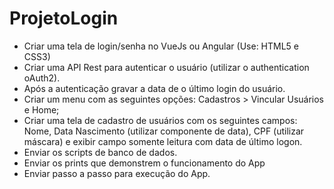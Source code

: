 # ProjetoLogin

- Criar uma tela de login/senha no VueJs ou Angular (Use: HTML5 e CSS3)
- Criar uma API Rest para autenticar o usuário (utilizar o authentication oAuth2).
- Após a autenticação gravar a data de o último login do usuário.
- Criar um menu com as seguintes opções: Cadastros > Vincular Usuários e Home; 
- Criar uma tela de cadastro de usuários com os seguintes campos: Nome, Data Nascimento (utilizar componente de data), CPF (utilizar máscara) e exibir campo somente leitura com data de último logon.
- Enviar os scripts de banco de dados.
- Enviar os prints que demonstrem o funcionamento do App
- Enviar passo a passo para execução do App.
